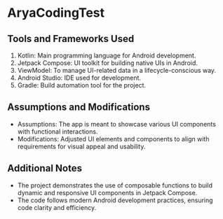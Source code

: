 # AryaCodingTest

## Tools and Frameworks Used
1. Kotlin: Main programming language for Android development.
2. Jetpack Compose: UI toolkit for building native UIs in Android.
3. ViewModel: To manage UI-related data in a lifecycle-conscious way.
4. Android Studio: IDE used for development.
5. Gradle: Build automation tool for the project.


## Assumptions and Modifications
* Assumptions: The app is meant to showcase various UI components with functional interactions.
* Modifications: Adjusted UI elements and components to align with requirements for visual appeal and usability.

## Additional Notes
* The project demonstrates the use of composable functions to build dynamic and responsive UI components in Jetpack Compose.
* The code follows modern Android development practices, ensuring code clarity and efficiency.
